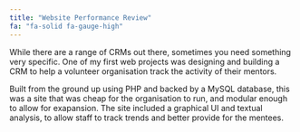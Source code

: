 ```yaml
---
title: "Website Performance Review"
fa: "fa-solid fa-gauge-high"
---
```


While there are a range of CRMs out there, sometimes you need something very specific. One of my first web projects was designing and building a CRM to help a volunteer organisation track the activity of their mentors.

Built from the ground up using PHP and backed by a MySQL database, this was a site that was cheap for the organisation to run, and modular enough to allow for exapansion. The site included a graphical UI and textual analysis, to allow staff to track trends and better provide for the mentees.